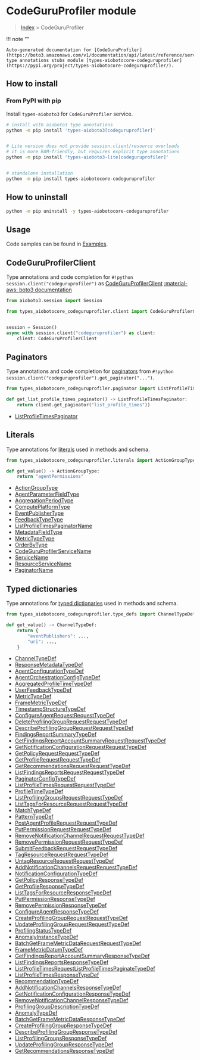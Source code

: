 # CodeGuruProfiler module

> [Index](../README.md) > CodeGuruProfiler


!!! note ""

    Auto-generated documentation for [CodeGuruProfiler](https://boto3.amazonaws.com/v1/documentation/api/latest/reference/services/codeguruprofiler.html#CodeGuruProfiler)
    type annotations stubs module [types-aiobotocore-codeguruprofiler](https://pypi.org/project/types-aiobotocore-codeguruprofiler/).

## How to install



### From PyPI with pip

Install `types-aioboto3` for `CodeGuruProfiler` service.

```bash
# install with aioboto3 type annotations
python -m pip install 'types-aioboto3[codeguruprofiler]'


# Lite version does not provide session.client/resource overloads
# it is more RAM-friendly, but requires explicit type annotations
python -m pip install 'types-aioboto3-lite[codeguruprofiler]'


# standalone installation
python -m pip install types-aiobotocore-codeguruprofiler
```



## How to uninstall

```bash
python -m pip uninstall -y types-aiobotocore-codeguruprofiler
```

## Usage

Code samples can be found in [Examples](./usage.md).

## CodeGuruProfilerClient

Type annotations and code completion for  `#!python session.client("codeguruprofiler")` as [CodeGuruProfilerClient](./client.md)
[:material-aws: boto3 documentation](https://boto3.amazonaws.com/v1/documentation/api/latest/reference/services/codeguruprofiler.html#CodeGuruProfiler.Client)

```python title="Usage example"
from aioboto3.session import Session

from types_aiobotocore_codeguruprofiler.client import CodeGuruProfilerClient


session = Session()
async with session.client("codeguruprofiler") as client:
    client: CodeGuruProfilerClient
```


## Paginators

Type annotations and code completion for
[paginators](./paginators.md)
from `#!python session.client("codeguruprofiler").get_paginator("...")`.

```python title="Usage example"
from types_aiobotocore_codeguruprofiler.paginator import ListProfileTimesPaginator

def get_list_profile_times_paginator() -> ListProfileTimesPaginator:
    return client.get_paginator("list_profile_times"))
```

- [ListProfileTimesPaginator](./paginators.md#listprofiletimespaginator)








## Literals

Type annotations for [literals](./literals.md) used in methods and schema.

```python title="Usage example"
from types_aiobotocore_codeguruprofiler.literals import ActionGroupType

def get_value() -> ActionGroupType:
    return "agentPermissions"
```

- [ActionGroupType](./literals.md#actiongrouptype)
- [AgentParameterFieldType](./literals.md#agentparameterfieldtype)
- [AggregationPeriodType](./literals.md#aggregationperiodtype)
- [ComputePlatformType](./literals.md#computeplatformtype)
- [EventPublisherType](./literals.md#eventpublishertype)
- [FeedbackTypeType](./literals.md#feedbacktypetype)
- [ListProfileTimesPaginatorName](./literals.md#listprofiletimespaginatorname)
- [MetadataFieldType](./literals.md#metadatafieldtype)
- [MetricTypeType](./literals.md#metrictypetype)
- [OrderByType](./literals.md#orderbytype)
- [CodeGuruProfilerServiceName](./literals.md#codeguruprofilerservicename)
- [ServiceName](./literals.md#servicename)
- [ResourceServiceName](./literals.md#resourceservicename)
- [PaginatorName](./literals.md#paginatorname)




## Typed dictionaries

Type annotations for [typed dictionaries](./type_defs.md) used in methods and schema.

```python title="Usage example"
from types_aiobotocore_codeguruprofiler.type_defs import ChannelTypeDef

def get_value() -> ChannelTypeDef:
    return {
        "eventPublishers": ...,
        "uri": ...,
    }
```

- [ChannelTypeDef](./type_defs.md#channeltypedef)
- [ResponseMetadataTypeDef](./type_defs.md#responsemetadatatypedef)
- [AgentConfigurationTypeDef](./type_defs.md#agentconfigurationtypedef)
- [AgentOrchestrationConfigTypeDef](./type_defs.md#agentorchestrationconfigtypedef)
- [AggregatedProfileTimeTypeDef](./type_defs.md#aggregatedprofiletimetypedef)
- [UserFeedbackTypeDef](./type_defs.md#userfeedbacktypedef)
- [MetricTypeDef](./type_defs.md#metrictypedef)
- [FrameMetricTypeDef](./type_defs.md#framemetrictypedef)
- [TimestampStructureTypeDef](./type_defs.md#timestampstructuretypedef)
- [ConfigureAgentRequestRequestTypeDef](./type_defs.md#configureagentrequestrequesttypedef)
- [DeleteProfilingGroupRequestRequestTypeDef](./type_defs.md#deleteprofilinggrouprequestrequesttypedef)
- [DescribeProfilingGroupRequestRequestTypeDef](./type_defs.md#describeprofilinggrouprequestrequesttypedef)
- [FindingsReportSummaryTypeDef](./type_defs.md#findingsreportsummarytypedef)
- [GetFindingsReportAccountSummaryRequestRequestTypeDef](./type_defs.md#getfindingsreportaccountsummaryrequestrequesttypedef)
- [GetNotificationConfigurationRequestRequestTypeDef](./type_defs.md#getnotificationconfigurationrequestrequesttypedef)
- [GetPolicyRequestRequestTypeDef](./type_defs.md#getpolicyrequestrequesttypedef)
- [GetProfileRequestRequestTypeDef](./type_defs.md#getprofilerequestrequesttypedef)
- [GetRecommendationsRequestRequestTypeDef](./type_defs.md#getrecommendationsrequestrequesttypedef)
- [ListFindingsReportsRequestRequestTypeDef](./type_defs.md#listfindingsreportsrequestrequesttypedef)
- [PaginatorConfigTypeDef](./type_defs.md#paginatorconfigtypedef)
- [ListProfileTimesRequestRequestTypeDef](./type_defs.md#listprofiletimesrequestrequesttypedef)
- [ProfileTimeTypeDef](./type_defs.md#profiletimetypedef)
- [ListProfilingGroupsRequestRequestTypeDef](./type_defs.md#listprofilinggroupsrequestrequesttypedef)
- [ListTagsForResourceRequestRequestTypeDef](./type_defs.md#listtagsforresourcerequestrequesttypedef)
- [MatchTypeDef](./type_defs.md#matchtypedef)
- [PatternTypeDef](./type_defs.md#patterntypedef)
- [PostAgentProfileRequestRequestTypeDef](./type_defs.md#postagentprofilerequestrequesttypedef)
- [PutPermissionRequestRequestTypeDef](./type_defs.md#putpermissionrequestrequesttypedef)
- [RemoveNotificationChannelRequestRequestTypeDef](./type_defs.md#removenotificationchannelrequestrequesttypedef)
- [RemovePermissionRequestRequestTypeDef](./type_defs.md#removepermissionrequestrequesttypedef)
- [SubmitFeedbackRequestRequestTypeDef](./type_defs.md#submitfeedbackrequestrequesttypedef)
- [TagResourceRequestRequestTypeDef](./type_defs.md#tagresourcerequestrequesttypedef)
- [UntagResourceRequestRequestTypeDef](./type_defs.md#untagresourcerequestrequesttypedef)
- [AddNotificationChannelsRequestRequestTypeDef](./type_defs.md#addnotificationchannelsrequestrequesttypedef)
- [NotificationConfigurationTypeDef](./type_defs.md#notificationconfigurationtypedef)
- [GetPolicyResponseTypeDef](./type_defs.md#getpolicyresponsetypedef)
- [GetProfileResponseTypeDef](./type_defs.md#getprofileresponsetypedef)
- [ListTagsForResourceResponseTypeDef](./type_defs.md#listtagsforresourceresponsetypedef)
- [PutPermissionResponseTypeDef](./type_defs.md#putpermissionresponsetypedef)
- [RemovePermissionResponseTypeDef](./type_defs.md#removepermissionresponsetypedef)
- [ConfigureAgentResponseTypeDef](./type_defs.md#configureagentresponsetypedef)
- [CreateProfilingGroupRequestRequestTypeDef](./type_defs.md#createprofilinggrouprequestrequesttypedef)
- [UpdateProfilingGroupRequestRequestTypeDef](./type_defs.md#updateprofilinggrouprequestrequesttypedef)
- [ProfilingStatusTypeDef](./type_defs.md#profilingstatustypedef)
- [AnomalyInstanceTypeDef](./type_defs.md#anomalyinstancetypedef)
- [BatchGetFrameMetricDataRequestRequestTypeDef](./type_defs.md#batchgetframemetricdatarequestrequesttypedef)
- [FrameMetricDatumTypeDef](./type_defs.md#framemetricdatumtypedef)
- [GetFindingsReportAccountSummaryResponseTypeDef](./type_defs.md#getfindingsreportaccountsummaryresponsetypedef)
- [ListFindingsReportsResponseTypeDef](./type_defs.md#listfindingsreportsresponsetypedef)
- [ListProfileTimesRequestListProfileTimesPaginateTypeDef](./type_defs.md#listprofiletimesrequestlistprofiletimespaginatetypedef)
- [ListProfileTimesResponseTypeDef](./type_defs.md#listprofiletimesresponsetypedef)
- [RecommendationTypeDef](./type_defs.md#recommendationtypedef)
- [AddNotificationChannelsResponseTypeDef](./type_defs.md#addnotificationchannelsresponsetypedef)
- [GetNotificationConfigurationResponseTypeDef](./type_defs.md#getnotificationconfigurationresponsetypedef)
- [RemoveNotificationChannelResponseTypeDef](./type_defs.md#removenotificationchannelresponsetypedef)
- [ProfilingGroupDescriptionTypeDef](./type_defs.md#profilinggroupdescriptiontypedef)
- [AnomalyTypeDef](./type_defs.md#anomalytypedef)
- [BatchGetFrameMetricDataResponseTypeDef](./type_defs.md#batchgetframemetricdataresponsetypedef)
- [CreateProfilingGroupResponseTypeDef](./type_defs.md#createprofilinggroupresponsetypedef)
- [DescribeProfilingGroupResponseTypeDef](./type_defs.md#describeprofilinggroupresponsetypedef)
- [ListProfilingGroupsResponseTypeDef](./type_defs.md#listprofilinggroupsresponsetypedef)
- [UpdateProfilingGroupResponseTypeDef](./type_defs.md#updateprofilinggroupresponsetypedef)
- [GetRecommendationsResponseTypeDef](./type_defs.md#getrecommendationsresponsetypedef)

